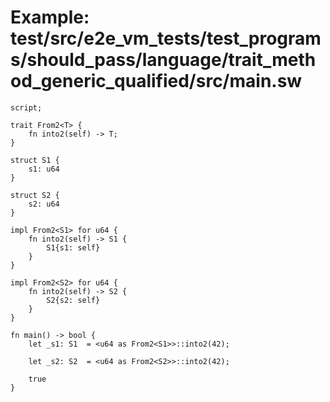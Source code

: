 # Example: test/src/e2e_vm_tests/test_programs/should_pass/language/trait_method_generic_qualified/src/main.sw

```sway
script;

trait From2<T> {
    fn into2(self) -> T;
}

struct S1 {
    s1: u64
}

struct S2 {
    s2: u64
}

impl From2<S1> for u64 {
    fn into2(self) -> S1 {
        S1{s1: self}
    }
}

impl From2<S2> for u64 {
    fn into2(self) -> S2 {
        S2{s2: self}
    }
}

fn main() -> bool {    
    let _s1: S1  = <u64 as From2<S1>>::into2(42);

    let _s2: S2  = <u64 as From2<S2>>::into2(42);

    true   
}
```
